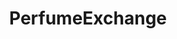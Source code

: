 ---
title: PerfumeExchange
crosslinks:
- FragDecants
- makeupexchange
- Indiemakeupandmore
- IndieExchange
- fragranceswap
---